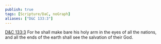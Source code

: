 ```yaml
---
publish: true
tags: [Scripture/DaC, noGraph]
aliases: ["D&C 133:3"]
---
```

[D&C 133:3](https://churchofjesuschrist.org/study/scriptures/dc-testament/dc/133?lang=eng&id=p3#p3) For he shall make bare his holy arm in the eyes of all the nations, and all the ends of the earth shall see the salvation of their God.

